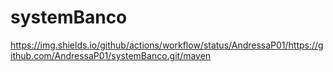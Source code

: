 # systemBanco
https://img.shields.io/github/actions/workflow/status/AndressaP01/https://github.com/AndressaP01/systemBanco.git/maven
